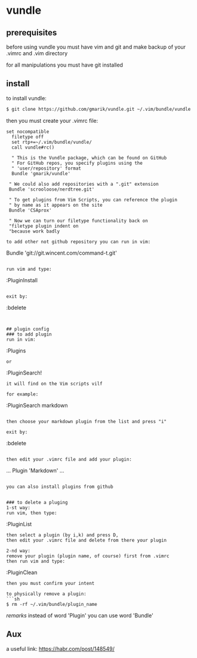 # vundle

## prerequisites
before using vundle you must have vim and git
and make backup of your .vimrc and .vim directory

for all manipulations you must have git installed


## install
to install vundle:
```sh
$ git clone https://github.com/gmarik/vundle.git ~/.vim/bundle/vundle 
```

then you must create your .vimrc file:
```
set nocompatible
  filetype off
  set rtp+=~/.vim/bundle/vundle/
  call vundle#rc()

  " This is the Vundle package, which can be found on GitHub
  " For GitHub repos, you specify plugins using the
  " 'user/repository' format
  Bundle 'gmarik/vundle'
 
 " We could also add repositories with a ".git" extension
 Bundle 'scrooloose/nerdtree.git'

 " To get plugins from Vim Scripts, you can reference the plugin
 " by name as it appears on the site
 Bundle 'CSAprox'
 
 " Now we can turn our filetype functionality back on
 "filetype plugin indent on 
 "because work badly

to add other not github repository you can run in vim:
```
Bundle 'git://git.wincent.com/command-t.git'
```

run vim and type:
```
:PluginInstall 
```

exit by:
```
:bdelete 
```


## plugin config
### to add plugin
run in vim:
```
:Plugins
```
or 
```
:PluginSearch!
```
it will find on the Vim scripts vilf

for example:
```
:PluginSearch markdown
```

then choose your markdown plugin from the list and press "i"

exit by:
```
:bdelete 
```

then edit your .vimrc file and add your plugin:
```
...
Plugin 'Markdown'
...
```

you can also install plugins from github


### to delete a pluging
1-st way:
run vim, then type:
```
:PluginList
```
then select a plugin (by i,k) and press D,
then edit your .vimrc file and delete from there your plugin
  
2-nd way:
remove your plugin (plugin name, of course) first from .vimrc
then run vim and type:
```
:PluginClean
```
then you must confirm your intent

to physically remove a plugin:
```sh
$ rm -rf ~/.vim/bundle/plugin_name
```

_remarks_
instead of word 'Plugin' you can use word 'Bundle'


## Aux
 a useful link:
https://habr.com/post/148549/


